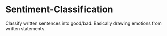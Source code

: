 # Sentiment-Classification
Classify written sentences into good/bad. Basically drawing emotions from written statements.
